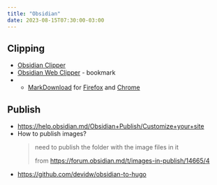 ```yaml
---
title: "Obsidian"
date: 2023-08-15T07:30:00-03:00
---
```

## Clipping
- [Obsidian Clipper](https://github.com/jplattel/obsidian-clipper)
- [Obsidian Web Clipper](https://stephango.com/obsidian-web-clipper) - bookmark
- * [MarkDownload](https://github.com/deathau/markdownload) for [Firefox](https://addons.mozilla.org/en-GB/firefox/addon/markdownload/) and [Chrome](https://chromewebstore.google.com/detail/markdownload-markdown-web/pcmpcfapbekmbjjkdalcgopdkipoggdi)
## Publish
- https://help.obsidian.md/Obsidian+Publish/Customize+your+site
- How to publish images?
	> need to publish the folder with the image files in it
	> 
	> from https://forum.obsidian.md/t/images-in-publish/14665/4
- https://github.com/devidw/obsidian-to-hugo